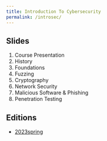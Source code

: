 ```yaml
---
title: Introduction To Cybersecurity
permalink: /introsec/
---
```


## Slides

1. Course Presentation
2. History
3. Foundations 
4. Fuzzing
5. Cryptography
6. Network Security
7. Malicious Software & Phishing
8. Penetration Testing


## Editions

* [2023spring](https://www.eurecom.fr/en/course/introsec-2023spring)